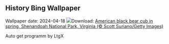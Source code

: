 ## History Bing Wallpaper
Wallpaper date: 2024-04-18
![](https://www.bing.com/th?id=OHR.SpringCub_EN-US3818124104_UHD.jpg&w=1000)Download: [American black bear cub in spring, Shenandoah National Park, Virginia (© Scott Suriano/Getty Images)](https://www.bing.com/th?id=OHR.SpringCub_EN-US3818124104_UHD.jpg)

Auto get programm by LtgX
